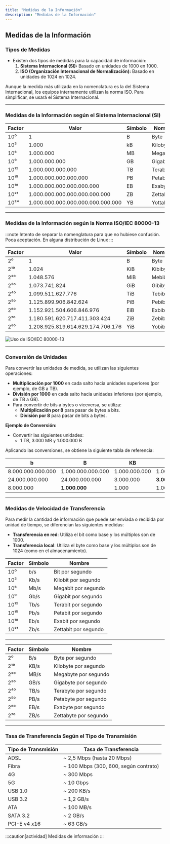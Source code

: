 ```yaml
---
title: "Medidas de la Información"
description: "Medidas de la Información"
---
```


## Medidas de la Información

### **Tipos de Medidas**
- Existen dos tipos de medidas para la capacidad de información:
  1. **Sistema Internacional (SI):** Basado en unidades de 1000 en 1000.
  2. **ISO (Organización Internacional de Normalización):** Basado en unidades de 1024 en 1024.

Aunque la medida más utilizada en la nomenclatura es la del Sistema Internacional, los equipos internamente utilizan la norma ISO. Para simplificar, se usará el Sistema Internacional.

---

### **Medidas de la Información según el Sistema Internacional (SI)**

| Factor          | Valor                 | Símbolo | Nombre    |
|-----------------|-----------------------|---------|-----------|
| 10⁰             | 1                     | B       | Byte      |
| 10³             | 1.000                 | kB      | Kilobyte  |
| 10⁶             | 1.000.000             | MB      | Megabyte  |
| 10⁹             | 1.000.000.000         | GB      | Gigabyte  |
| 10¹²            | 1.000.000.000.000     | TB      | Terabyte  |
| 10¹⁵            | 1.000.000.000.000.000 | PB      | Petabyte  |
| 10¹⁸            | 1.000.000.000.000.000.000 | EB   | Exabyte   |
| 10²¹            | 1.000.000.000.000.000.000.000 | ZB   | Zettabyte |
| 10²⁴            | 1.000.000.000.000.000.000.000.000 | YB | Yottabyte |

---

### **Medidas de la Información según la Norma ISO/IEC 80000-13**

:::note
Intento de separar la nomenglatura para que no hubiese confusión. Poca aceptación. En alguna distribución de Linux
:::

| Factor          | Valor                 | Símbolo | Nombre      |
|-----------------|-----------------------|---------|-------------|
| 2⁰              | 1                     | B       | Byte        |
| 2¹⁰             | 1.024                 | KiB     | Kibibyte    |
| 2²⁰             | 1.048.576             | MiB     | Mebibyte    |
| 2³⁰             | 1.073.741.824         | GiB     | Gibibyte    |
| 2⁴⁰             | 1.099.511.627.776     | TiB     | Tebibyte    |
| 2⁵⁰             | 1.125.899.906.842.624 | PiB     | Pebibyte    |
| 2⁶⁰             | 1.152.921.504.606.846.976 | EiB | Exbibyte    |
| 2⁷⁰             | 1.180.591.620.717.411.303.424 | ZiB | Zebibyte    |
| 2⁸⁰             | 1.208.925.819.614.629.174.706.176 | YiB | Yobibyte    |

![Uso de ISO/IEC 80000-13](https://www.linuxcompatible.org/data/publish/180/00a9a8429db7579eb6ce6a671871e1d01afc97/dc77f1c0673ee535a0a6ce860e0786b4b782cf88.jpg)

---

### **Conversión de Unidades**
Para convertir las unidades de medida, se utilizan las siguientes operaciones:
- **Multiplicación por 1000** en cada salto hacia unidades superiores (por ejemplo, de GB a TB).
- **División por 1000** en cada salto hacia unidades inferiores (por ejemplo, de TB a GB).
- Para convertir de bits a bytes o viceversa, se utiliza:
  - **Multiplicación por 8** para pasar de bytes a bits.
  - **División por 8** para pasar de bits a bytes.

**Ejemplo de Conversión:**
- Convertir las siguientes unidades:
  - 1 TB, 3.000 MB y 1.000.000 B

Aplicando las conversiones, se obtiene la siguiente tabla de referencia:

| b              | B    | KB  | MB  | GB  | TB  |
|---------------|------|-----|-----|-----|-----|
| 8.000.000.000.000 | 1.000.000.000.000 | 1.000.000.000 | 1.000.000 | 1.000 | **1** |
| 24.000.000.000       | 24.000.000.000    | 3.000.000     | **3.000**     | 3 | 0,0033 |
| 8.000.000            | **1.000.000**     | 1.000         | 1.0011    | 0.001 | 0     |


---

### **Medidas de Velocidad de Transferencia**
Para medir la cantidad de información que puede ser enviada o recibida por unidad de tiempo, se diferencian las siguientes medidas:

- **Transferencia en red**: Utiliza el bit como base y los múltiplos son de 1000.
- **Transferencia local**: Utiliza el byte como base y los múltiplos son de 1024 (como en el almacenamiento).

| Factor          | Símbolo | Nombre              |
|-----------------|---------|--------------------|
| 10⁰             | b/s     | Bit por segundo     |
| 10³             | Kb/s    | Kilobit por segundo |
| 10⁶             | Mb/s    | Megabit por segundo |
| 10⁹             | Gb/s    | Gigabit por segundo |
| 10¹²            | Tb/s    | Terabit por segundo |
| 10¹⁵            | Pb/s    | Petabit por segundo |
| 10¹⁸            | Eb/s    | Exabit por segundo  |
| 10²¹            | Zb/s    | Zettabit por segundo|

---

| Factor          | Símbolo | Nombre              |
|-----------------|---------|--------------------|
| 2⁰              | B/s     | Byte por segundo    |
| 2¹⁰             | KB/s    | Kilobyte por segundo|
| 2²⁰             | MB/s    | Megabyte por segundo|
| 2³⁰             | GB/s    | Gigabyte por segundo|
| 2⁴⁰             | TB/s    | Terabyte por segundo|
| 2⁵⁰             | PB/s    | Petabyte por segundo|
| 2⁶⁰             | EB/s    | Exabyte por segundo |
| 2⁷⁰             | ZB/s    | Zettabyte por segundo|

--- 

### **Tasa de Transferencia Según el Tipo de Transmisión**

| Tipo de Transmisión | Tasa de Transferencia   |
|---------------------|------------------------|
| ADSL                | ~ 2,5 Mbps (hasta 20 Mbps) |
| Fibra               | ~ 100 Mbps (300, 600, según contrato) |
| 4G                  | ~ 300 Mbps             |
| 5G                  | ~ 10 Gbps              |
| USB 1.0             | ~ 200 KB/s             |
| USB 3.2             | ~ 1,2 GB/s             |
| ATA                 | ~ 100 MB/s             |
| SATA 3.2            | ~ 2 GB/s               |
| PCI-E v4 x16        | ~ 63 GB/s              |


:::caution[actividad]
Medidas de información
:::